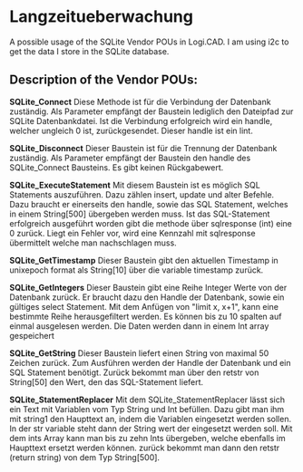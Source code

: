 Langzeitueberwachung
=====================

A possible usage of the SQLite Vendor POUs in Logi.CAD.
I am using i2c to get the data I store in the SQLite database.

Description of the Vendor POUs:
------------------------------

**SQLite_Connect**
Diese Methode ist für die Verbindung der Datenbank zuständig. Als Parameter empfängt der Baustein lediglich den Dateipfad zur SQLite Datenbankdatei.
Ist die Verbindung erfolgreich wird ein handle, welcher ungleich 0 ist, zurückgesendet. Dieser handle ist ein lint.

**SQLite_Disconnect**
Dieser Baustein ist für die Trennung der Datenbank zuständig. Als Parameter empfängt der Baustein den handle des SQLite_Connect Bausteins.
Es gibt keinen Rückgabewert.

**SQLite_ExecuteStatement**
Mit diesem Baustein ist es möglich SQL Statements auszuführen. Dazu zählen insert, update und alter Befehle. Dazu braucht er einerseits den handle,
sowie das SQL Statement, welches in einem String[500] übergeben werden muss. Ist das SQL-Statement erfolgreich ausgeführt worden gibt die methode
über sqlresponse (int) eine 0 zurück. Liegt ein Fehler vor, wird eine Kennzahl mit sqlresponse übermittelt welche man nachschlagen muss.

**SQLite_GetTimestamp**
Dieser Baustein gibt den aktuellen Timestamp in unixepoch format als String[10] über die variable timestamp zurück.

**SQLite_GetIntegers**
Dieser Baustein gibt eine Reihe Integer Werte von der Datenbank zurück. Er braucht dazu den Handle der Datenbank, sowie ein gültiges select Statement. Mit dem Anfügen von "limit x, x+1", kann eine bestimmte Reihe herausgefiltert werden. Es können bis zu 10 spalten auf einmal ausgelesen werden. Die Daten werden dann in einem Int array gespeichert

**SQLite_GetString**
Dieser Baustein liefert einen String von maximal 50 Zeichen zurück. Zum Ausführen werden der Handle der Datenbank und ein SQL Statement benötigt. Zurück bekommt man über den retstr von String[50] den Wert, den das SQL-Statement liefert.

**SQLite_StatementReplacer**
Mit dem SQLite_StatementReplacer lässt sich ein Text mit Variablen vom Typ String und Int befüllen. Dazu gibt man ihm mit string1 den Haupttext an, indem die Variablen eingesetzt werden sollen. In der str variable steht dann der String wert der eingesetzt werden soll. Mit dem ints Array kann man bis zu zehn Ints übergeben, welche ebenfalls im Haupttext ersetzt werden können. zurück bekommt man dann den retstr (return string) von dem Typ String[500].
